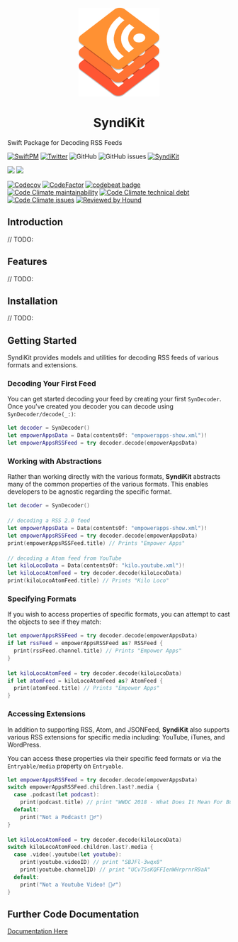 
<p align="center">
    <img alt="SyndiKit" title="SyndiKit" src="Assets/logo.svg" height="200">
</p>
<h1 align="center"> SyndiKit </h1>

Swift Package for Decoding RSS Feeds

[![SwiftPM](https://img.shields.io/badge/SPM-Linux%20%7C%20iOS%20%7C%20macOS%20%7C%20watchOS%20%7C%20tvOS-success?logo=swift)](https://swift.org)
[![Twitter](https://img.shields.io/badge/twitter-@brightdigit-blue.svg?style=flat)](http://twitter.com/brightdigit)
![GitHub](https://img.shields.io/github/license/brightdigit/SyndiKit)
![GitHub issues](https://img.shields.io/github/issues/brightdigit/SyndiKit)
[![SyndiKit](https://github.com/brightdigit/SyndiKit/actions/workflows/syndikit.yml/badge.svg)](https://github.com/brightdigit/SyndiKit/actions/workflows/syndikit.yml)

[![](https://img.shields.io/endpoint?url=https%3A%2F%2Fswiftpackageindex.com%2Fapi%2Fpackages%2Fbrightdigit%2FSyndiKit%2Fbadge%3Ftype%3Dswift-versions)](https://swiftpackageindex.com/brightdigit/SyndiKit)
[![](https://img.shields.io/endpoint?url=https%3A%2F%2Fswiftpackageindex.com%2Fapi%2Fpackages%2Fbrightdigit%2FSyndiKit%2Fbadge%3Ftype%3Dplatforms)](https://swiftpackageindex.com/brightdigit/SyndiKit)


[![Codecov](https://img.shields.io/codecov/c/github/brightdigit/SyndiKit)](https://codecov.io/gh/brightdigit/SyndiKit)
[![CodeFactor](https://www.codefactor.io/repository/github/brightdigit/syndikit/badge)](https://www.codefactor.io/repository/github/brightdigit/syndikit)
[![codebeat badge](https://codebeat.co/badges/4990904e-9513-451f-a842-fb52c7ae0971)](https://codebeat.co/projects/github-com-brightdigit-syndikit-main)
[![Code Climate maintainability](https://img.shields.io/codeclimate/maintainability/brightdigit/SyndiKit)](https://codeclimate.com/github/brightdigit/SyndiKit)
[![Code Climate technical debt](https://img.shields.io/codeclimate/tech-debt/brightdigit/SyndiKit?label=debt)](https://codeclimate.com/github/brightdigit/SyndiKit)
[![Code Climate issues](https://img.shields.io/codeclimate/issues/brightdigit/SyndiKit)](https://codeclimate.com/github/brightdigit/SyndiKit)
[![Reviewed by Hound](https://img.shields.io/badge/Reviewed_by-Hound-8E64B0.svg)](https://houndci.com)

## Introduction

// TODO:

## Features

// TODO:

## Installation

// TODO:

## Getting Started

SyndiKit provides models and utilities for decoding RSS feeds of various formats and extensions.

### Decoding Your First Feed

You can get started decoding your feed by creating your first ``SynDecoder``. Once you've created you decoder you can decode using ``SynDecoder/decode(_:)``:

```swift
let decoder = SynDecoder()
let empowerAppsData = Data(contentsOf: "empowerapps-show.xml")!
let empowerAppsRSSFeed = try decoder.decode(empowerAppsData)
```

### Working with Abstractions

Rather than working directly with the various formats, **SyndiKit** abstracts many of the common properties of the various formats. This enables developers to be agnostic regarding the specific format.

```swift
let decoder = SynDecoder()

// decoding a RSS 2.0 feed
let empowerAppsData = Data(contentsOf: "empowerapps-show.xml")!
let empowerAppsRSSFeed = try decoder.decode(empowerAppsData)
print(empowerAppsRSSFeed.title) // Prints "Empower Apps"

// decoding a Atom feed from YouTube
let kiloLocoData = Data(contentsOf: "kilo.youtube.xml")!
let kiloLocoAtomFeed = try decoder.decode(kiloLocoData)
print(kiloLocoAtomFeed.title) // Prints "Kilo Loco"
```

### Specifying Formats 

If you wish to access properties of specific formats, you can attempt to cast the objects to see if they match:

```swift
let empowerAppsRSSFeed = try decoder.decode(empowerAppsData)
if let rssFeed = empowerAppsRSSFeed as? RSSFeed {
  print(rssFeed.channel.title) // Prints "Empower Apps"
}

let kiloLocoAtomFeed = try decoder.decode(kiloLocoData)
if let atomFeed = kiloLocoAtomFeed as? AtomFeed {
  print(atomFeed.title) // Prints "Empower Apps"
}
```

### Accessing Extensions

In addition to supporting RSS, Atom, and JSONFeed, **SyndiKit** also supports various RSS extensions for specific media including: YouTube, iTunes, and WordPress.

You can access these properties via their specific feed formats or via the ``Entryable/media`` property on ``Entryable``. 

```swift
let empowerAppsRSSFeed = try decoder.decode(empowerAppsData)
switch empowerAppsRSSFeed.children.last?.media {
  case .podcast(let podcast):
    print(podcast.title) // print "WWDC 2018 - What Does It Mean For Businesses?"
  default:
    print("Not a Podcast! 🤷‍♂️")
}

let kiloLocoAtomFeed = try decoder.decode(kiloLocoData)
switch kiloLocoAtomFeed.children.last?.media {
  case .video(.youtube(let youtube):
    print(youtube.videoID) // print "SBJFl-3wqx8"
    print(youtube.channelID) // print "UCv75sKQFFIenWHrprnrR9aA"
  default:
    print("Not a Youtube Video! 🤷‍♂️")
}
```

## Further Code Documentation

[Documentation Here](/Documentation/Reference/README.md)
